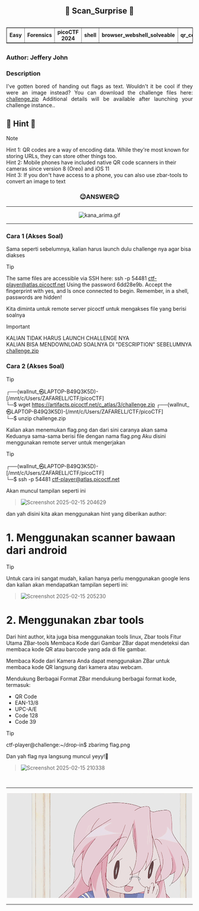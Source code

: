 <!----- Start Main ----->
<body>
  <header>
    <h2>🎊 Scan_Surprise 🎊</h2>
    <table border= "1" cellspacing="5" align="left">    
      <tr>
        <td><strong>Easy</strong></td>
        <td><strong>Forensics</strong></td>
        <td><strong>picoCTF 2024</strong></td>
        <td><strong>shell</strong></td>
        <td><strong>browser_webshell_solveable</strong></td>
        <td><strong>qr_code</strong></td>
      </tr>
    </table>
  </header>
  <main>
      <br>
      <h2></h2>
      <h3 align="left">Author: Jeffery John</h3>
      <h3>Description</h3>
        <p align="justify">I've gotten bored of handing out flags as text. Wouldn't it be cool if they were an image instead?
You can download the challenge files here:
<a href="https://artifacts.picoctf.net/c_atlas/3/challenge.zip">challenge.zip</a>
Additional details will be available after launching your challenge instance..</p>
      <h2></h2>
  </main>
</body>
<!----- End Main ----->
<!----- Start Hint ----->

## 👀 Hint 👀
> [!NOTE]
> Hint 1: QR codes are a way of encoding data. While they're most known for storing URLs, they can store other things too. <br>
> Hint 2: Mobile phones have included native QR code scanners in their cameras since version 8 (Oreo) and iOS 11 <br>
> Hint 3: If you don't have access to a phone, you can also use zbar-tools to convert an image to text
<!----- End Hint ----->
<h3 align="center">😉ANSWER😉</h3>
<hr>
<p align="center">
  <img src="/assets/kana_arima.gif" alt="kana_arima.gif">
  <hr>
</p> 

<!----- Start Answer ----->
### Cara 1 (Akses Soal)
Sama seperti sebelumnya, kalian harus launch dulu challenge nya agar bisa diakses
> [!TIP]
> The same files are accessible via SSH here:
ssh -p 54481 ctf-player@atlas.picoctf.net
Using the password 6dd28e9b. Accept the fingerprint with yes, and ls once connected to begin. Remember, in a shell, passwords are hidden!

Kita diminta untuk remote server picoctf untuk mengakses file yang berisi soalnya 
> [!IMPORTANT]
> KALIAN TIDAK HARUS LAUNCH CHALLENGE NYA <br>
> KALIAN BISA MENDOWNLOAD SOALNYA DI "DESCRIPTION" SEBELUMNYA <br>
> <a href="https://artifacts.picoctf.net/c_atlas/3/challenge.zip">challenge.zip</a>

### Cara 2 (Akses Soal)
> [!TIP]
> ┌──(wallnut_㉿LAPTOP-B49Q3K5D)-[/mnt/c/Users/ZAFARELL/CTF/picoCTF] <br>
  └─$ wget https://artifacts.picoctf.net/c_atlas/3/challenge.zip
> ┌──(wallnut_㉿LAPTOP-B49Q3K5D)-[/mnt/c/Users/ZAFARELL/CTF/picoCTF] <br>
  └─$ unzip challenge.zip

Kalian akan menemukan flag.png dan dari sini caranya akan sama
Keduanya sama-sama berisi file dengan nama flag.png
Aku disini menggunakan remote server untuk mengerjakan
> [!TIP]
> ┌──(wallnut_㉿LAPTOP-B49Q3K5D)-[/mnt/c/Users/ZAFARELL/CTF/picoCTF] <br>
  └─$ ssh -p 54481 ctf-player@atlas.picoctf.net

Akan muncul tampilan seperti ini<br>
> ![Screenshot 2025-02-15 204629](https://github.com/user-attachments/assets/4e211eab-0221-462b-adcf-2bd0cde67f5c)

dan yah disini kita akan menggunakan hint yang diberikan author:
# 1. Menggunakan scanner bawaan dari android
> [!TIP]
> Untuk cara ini sangat mudah, kalian hanya perlu menggunakan google lens dan kalian akan mendapatkan tampilan seperti ini:


> ![Screenshot 2025-02-15 205230](https://github.com/user-attachments/assets/6c4fc29e-676b-4b7e-81d2-b0181570a3d3)

# 2. Menggunakan zbar tools
Dari hint author, kita juga bisa menggunakan tools linux, Zbar tools
Fitur Utama ZBar-tools
Membaca Kode dari Gambar
ZBar dapat mendeteksi dan membaca kode QR atau barcode yang ada di file gambar.

Membaca Kode dari Kamera
Anda dapat menggunakan ZBar untuk membaca kode QR langsung dari kamera atau webcam.

Mendukung Berbagai Format
ZBar mendukung berbagai format kode, termasuk:
- QR Code
- EAN-13/8
- UPC-A/E
- Code 128
- Code 39
> [!TIP]
> ctf-player@challenge:~/drop-in$ zbarimg flag.png

Dan yah flag nya langsung muncul yeyy!👀<br>
> ![Screenshot 2025-02-15 210338](https://github.com/user-attachments/assets/fefcead8-b2ab-4537-8ce4-e6bf13e06e77)
<br>
<!----- End Answer ----->
<hr>
<p align="center">
   <img src="/assets/anime.gif" alt="anime.gif">
  <hr>
</p> 

